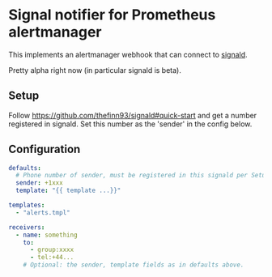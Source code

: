 # Signal notifier for Prometheus alertmanager

This implements an alertmanager webhook that can connect to
[signald](https://github.com/thefinn93/signald).

Pretty alpha right now (in particular signald is beta).

## Setup

Follow https://github.com/thefinn93/signald#quick-start and get a number
registered in signald. Set this number as the 'sender' in the config below.

## Configuration

```yaml
defaults:
  # Phone number of sender, must be registered in this signald per Setup.
  sender: +1xxx
  template: "{{ template ...}}"

templates:
  - "alerts.tmpl"

receivers:
  - name: something
    to:
      - group:xxxx
      - tel:+44...
    # Optional: the sender, template fields as in defaults above.
```
